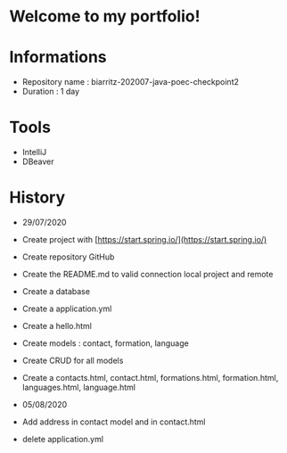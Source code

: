 # Welcome to my portfolio!

# Informations
- Repository name :  biarritz-202007-java-poec-checkpoint2
- Duration : 1 day


# Tools

- IntelliJ
- DBeaver


# History

- 29/07/2020
 - Create project with [https://start.spring.io/](https://start.spring.io/)
 - Create repository GitHub
 - Create the README.md to valid connection local project and remote
 - Create a database
 - Create a application.yml
 - Create a hello.html
 - Create models : contact, formation, language
 - Create CRUD for all models
 - Create a contacts.html, contact.html, formations.html, formation.html, languages.html, language.html

- 05/08/2020
 - Add address in contact model and in contact.html
 - delete application.yml
